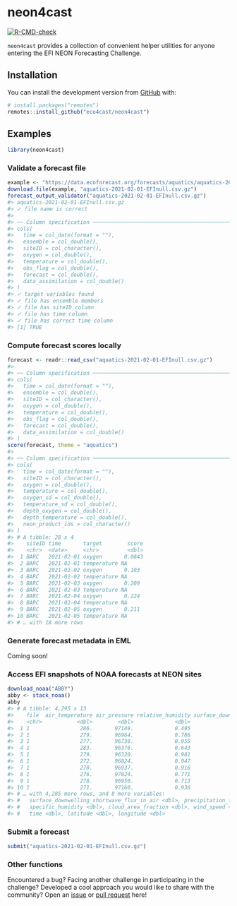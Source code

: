 
<!-- README.md is generated from README.Rmd. Please edit that file -->

# neon4cast

<!-- badges: start -->

[![R-CMD-check](https://github.com/eco4cast/neon4cast/workflows/R-CMD-check/badge.svg)](https://github.com/eco4cast/neon4cast/actions)
<!-- badges: end -->

`neon4cast` provides a collection of convenient helper utilities for
anyone entering the EFI NEON Forecasting Challenge.

## Installation

You can install the development version from
[GitHub](https://github.com/) with:

``` r
# install.packages("remotes")
remotes::install_github("eco4cast/neon4cast")
```

## Examples

``` r
library(neon4cast)
```

### Validate a forecast file

``` r
example <- "https://data.ecoforecast.org/forecasts/aquatics/aquatics-2021-02-01-EFInull.csv.gz"
download.file(example, "aquatics-2021-02-01-EFInull.csv.gz")
forecast_output_validator("aquatics-2021-02-01-EFInull.csv.gz")
#> aquatics-2021-02-01-EFInull.csv.gz
#> ✓ file name is correct
#> 
#> ── Column specification ────────────────────────────────────────────────────────
#> cols(
#>   time = col_date(format = ""),
#>   ensemble = col_double(),
#>   siteID = col_character(),
#>   oxygen = col_double(),
#>   temperature = col_double(),
#>   obs_flag = col_double(),
#>   forecast = col_double(),
#>   data_assimilation = col_double()
#> )
#> ✓ target variables found
#> ✓ file has ensemble members
#> ✓ file has siteID column
#> ✓ file has time column
#> ✓ file has correct time column
#> [1] TRUE
```

### Compute forecast scores locally

``` r
forecast <- readr::read_csv("aquatics-2021-02-01-EFInull.csv.gz")
#> 
#> ── Column specification ────────────────────────────────────────────────────────
#> cols(
#>   time = col_date(format = ""),
#>   ensemble = col_double(),
#>   siteID = col_character(),
#>   oxygen = col_double(),
#>   temperature = col_double(),
#>   obs_flag = col_double(),
#>   forecast = col_double(),
#>   data_assimilation = col_double()
#> )
score(forecast, theme = "aquatics")
#> 
#> ── Column specification ────────────────────────────────────────────────────────
#> cols(
#>   time = col_date(format = ""),
#>   siteID = col_character(),
#>   oxygen = col_double(),
#>   temperature = col_double(),
#>   oxygen_sd = col_double(),
#>   temperature_sd = col_double(),
#>   depth_oxygen = col_double(),
#>   depth_temperature = col_double(),
#>   neon_product_ids = col_character()
#> )
#> # A tibble: 28 x 4
#>    siteID time       target        score
#>    <chr>  <date>     <chr>         <dbl>
#>  1 BARC   2021-02-01 oxygen       0.0843
#>  2 BARC   2021-02-01 temperature NA     
#>  3 BARC   2021-02-02 oxygen       0.103 
#>  4 BARC   2021-02-02 temperature NA     
#>  5 BARC   2021-02-03 oxygen       0.209 
#>  6 BARC   2021-02-03 temperature NA     
#>  7 BARC   2021-02-04 oxygen       0.224 
#>  8 BARC   2021-02-04 temperature NA     
#>  9 BARC   2021-02-05 oxygen       0.211 
#> 10 BARC   2021-02-05 temperature NA     
#> # … with 18 more rows
```

### Generate forecast metadata in EML

Coming soon\!

### Access EFI snapshots of NOAA forecasts at NEON sites

``` r
download_noaa("ABBY")
abby <- stack_noaa()
abby
#> # A tibble: 4,295 x 13
#>    file  air_temperature air_pressure relative_humidity surface_downwelling_lon…
#>    <chr>           <dbl>        <dbl>             <dbl>                    <dbl>
#>  1 1                286.       97149.             0.495                      NaN
#>  2 1                279.       96964.             0.786                      268
#>  3 1                277.       96738.             0.955                      279
#>  4 1                283.       96376.             0.643                      302
#>  5 1                279.       96320.             0.981                      335
#>  6 1                272.       96824.             0.947                      309
#>  7 1                270.       96937.             0.916                      222
#>  8 1                276.       97024.             0.771                      259
#>  9 1                278.       96950.             0.713                      286
#> 10 1                271.       97160.             0.936                      236
#> # … with 4,285 more rows, and 8 more variables:
#> #   surface_downwelling_shortwave_flux_in_air <dbl>, precipitation_flux <dbl>,
#> #   specific_humidity <dbl>, cloud_area_fraction <dbl>, wind_speed <dbl>,
#> #   time <dbl>, latitude <dbl>, longitude <dbl>
```

### Submit a forecast

``` r
submit("aquatics-2021-02-01-EFInull.csv.gz")
```

### Other functions

Encountered a bug? Facing another challenge in participating in the
challenge? Developed a cool approach you would like to share with the
community? Open an [issue](https://github.com/eco4cast/neon4cast/issues)
or [pull request](https://github.com/eco4cast/neon4cast/pulls) here\!
